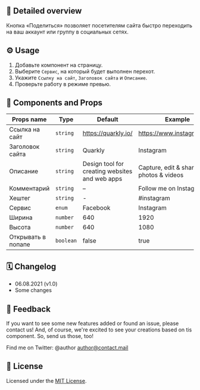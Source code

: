 ## 📖 Detailed overview

Кнопка «Поделиться» позволяет посетителям сайта быстро переходить на ваш аккаунт или группу в социальных сетях.

## ⚙️ Usage

1. Добавьте компонент на страницу.
2. Выберите `Cервис`, на который будет выполнен перехот.
3. Укажите `Cсылку на сайт`, `Заголовок сайта` и `Описание`.
4. Проверьте работу в режиме превью.

## 🧩 Components and Props

| Props name         | Type      | Default                                        | Example                               |
| ------------------ | --------- | ---------------------------------------------- | ------------------------------------- |
| Ссылка на сайт     | `string`  | https://quarkly.io/                            | https://www.instagram.com             |
| Заголовок сайта    | `string`  | Quarkly                                        | Instagram                             |
| Описание           | `string`  | Design tool for creating websites and web apps | Capture, edit & share photos & videos |
| Комментарий        | `string`  | –                                              | Follow me on Instagram                |
| Хештег             | `string`  | -                                              | #instagram                            |
| Сервис             | `enum`    | Facebook                                       | Instagram                             |
| Ширина             | `number`  | 640                                            | 1920                                  |
| Высота             | `number`  | 640                                            | 1080                                  |
| Открывать в попапе | `boolean` | false                                          | true                                  |

## 🗓 Changelog

-   06.08.2021 (v1.0)
-   Some changes

## 📮 Feedback

If you want to see some new features added or found an issue, please contact us! And, of course, we're excited to see your creations based on tis component. So, send us those, too!

Find me on Twitter: @author
[author@contact.mail](mailto:author@contact.mail)

## 📝 License

Licensed under the [MIT License](./LICENSE).
